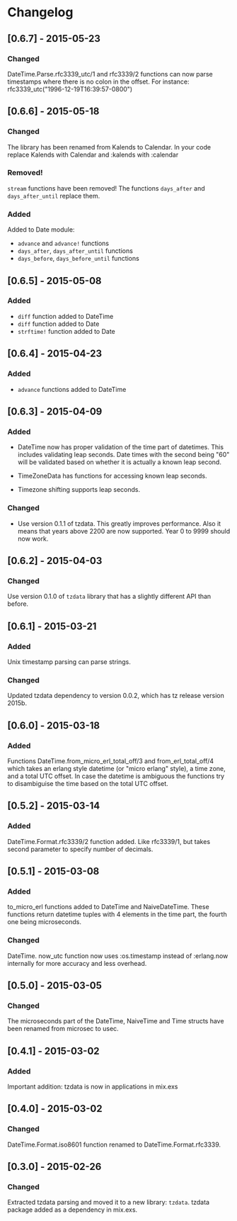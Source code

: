 # Changelog

## [0.6.7] - 2015-05-23
### Changed

DateTime.Parse.rfc3339_utc/1 and rfc3339/2 functions can now parse timestamps
where there is no colon in the offset. For instance:
rfc3339_utc("1996-12-19T16:39:57-0800")

## [0.6.6] - 2015-05-18
### Changed

The library has been renamed from Kalends to Calendar.
In your code replace Kalends with Calendar and :kalends with :calendar

### Removed!

`stream` functions have been removed!
The functions `days_after` and `days_after_until` replace them.

### Added

Added to Date module:

- `advance` and `advance!` functions
- `days_after`, `days_after_until` functions
- `days_before`, `days_before_until` functions

## [0.6.5] - 2015-05-08
### Added

- `diff` function added to DateTime
- `diff` function added to Date
- `strftime!` function added to Date

## [0.6.4] - 2015-04-23
### Added

- `advance` functions added to DateTime

## [0.6.3] - 2015-04-09
### Added

- DateTime now has proper validation of the time part of datetimes. This
  includes validating leap seconds. Date times with the second being "60"
  will be validated based on whether it is actually a known leap second.

- TimeZoneData has functions for accessing known leap seconds.

- Timezone shifting supports leap seconds.

### Changed

- Use version 0.1.1 of tzdata. This greatly improves performance. Also
  it means that years above 2200 are now supported. Year 0 to 9999 should
  now work.

## [0.6.2] - 2015-04-03
### Changed

Use version 0.1.0 of `tzdata` library that has a slightly different API
than before.

## [0.6.1] - 2015-03-21
### Added

Unix timestamp parsing can parse strings.

### Changed

Updated tzdata dependency to version 0.0.2, which has tz release version
2015b.

## [0.6.0] - 2015-03-18
### Added

Functions DateTime.from_micro_erl_total_off/3 and from_erl_total_off/4
which takes an erlang style datetime (or "micro erlang" style), a time zone,
and a total UTC offset. In case the datetime is ambiguous
the functions try to disambiguise the time based on the total UTC offset.

## [0.5.2] - 2015-03-14
### Added

DateTime.Format.rfc3339/2 function added. Like rfc3339/1, but takes second
parameter to specify number of decimals.

## [0.5.1] - 2015-03-08
### Added

to_micro_erl functions added to DateTime and NaiveDateTime. These functions
return datetime tuples with 4 elements in the time part, the fourth one
being microseconds.

### Changed

DateTime. now_utc function now uses :os.timestamp instead of :erlang.now
internally for more accuracy and less overhead.

## [0.5.0] - 2015-03-05
### Changed

The microseconds part of the DateTime, NaiveTime and Time structs have been
renamed from microsec to usec.

## [0.4.1] - 2015-03-02
### Added

Important addition: tzdata is now in applications in mix.exs

## [0.4.0] - 2015-03-02
### Changed

DateTime.Format.iso8601 function renamed to DateTime.Format.rfc3339.

## [0.3.0] - 2015-02-26
### Changed

Extracted tzdata parsing and moved it to a new library: `tzdata`.
tzdata package added as a dependency in mix.exs.
